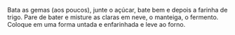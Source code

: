 Bata as gemas (aos poucos), junte o açúcar, bate bem e depois a farinha de trigo.
Pare de bater e misture as claras em neve, o manteiga, o fermento.
Coloque em uma forma untada e enfarinhada e leve ao forno.